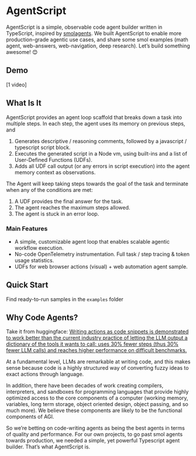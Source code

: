 # AgentScript

AgentScript is a simple, observable code agent builder written in TypeScript, inspired by [smolagents](https://github.com/huggingface/smolagents). We built AgentScript to enable more production-grade agentic use cases, and share some smol examples (math agent, web-answers, web-navigation, deep research). Let’s build something awesome! 😊

## Demo

[1 video]

## What Is It

AgentScript provides an agent loop scaffold that breaks down a task into multiple steps. In each step, the agent uses its memory on previous steps, and

1. Generates descriptive / reasoning comments, followed by a javascript / typescript script block.
2. Executes the generated script in a Node vm, using built-ins and a list of User-Defined Functions (UDFs).
3. Adds all UDF call output (or any errors in script execution) into the agent memory context as observations.

The Agent will keep taking steps towards the goal of the task and terminate when any of the conditions are met:

1. A UDF provides the final answer for the task.
2. The agent reaches the maximum steps allowed.
3. The agent is stuck in an error loop.

### Main Features

- A simple, customizable agent loop that enables scalable agentic workflow execution.
- No-code OpenTelemetry instrumentation. Full task / step tracing & token usage statistics.
- UDFs for web browser actions (visual) + web automation agent sample.

## Quick Start

Find ready-to-run samples in the `examples` folder

## Why Code Agents?

Take it from huggingface: [Writing actions as code snippets is demonstrated to work better than the current industry practice of letting the LLM output a dictionary of the tools it wants to call: uses 30% fewer steps (thus 30% fewer LLM calls) and reaches higher performance on difficult benchmarks.](https://github.com/huggingface/smolagents?tab=readme-ov-file#how-do-code-agents-work)

At a fundamental level, LLMs are remarkable at writing code, and this makes sense because code is a highly structured way of converting fuzzy ideas to exact actions through language.

In addition, there have been decades of work creating compilers, interpreters, and sandboxes for programming languages that provide highly optimized access to the core components of a computer (working memory, variables, long term storage, object oriented design, object passing, and so much more). We believe these components are likely to be the functional components of AGI.

So we’re betting on code-writing agents as being the best agents in terms of quality and performance. For our own projects, to go past smol agents towards production, we needed a simple, yet powerful Typescript agent builder. That’s what AgentScript is.
